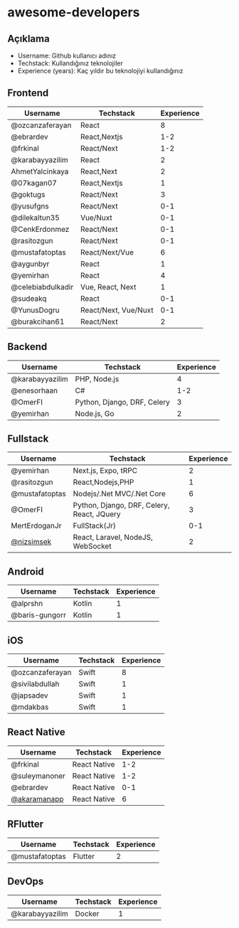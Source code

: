 # awesome-developers

## Açıklama

- Username: Github kullanıcı adınız
- Techstack: Kullandığınız teknolojiler
- Experience (years): Kaç yıldır bu teknolojiyi kullandığınız


## Frontend
| Username        | Techstack  | Experience |
|-----------------|------------|------------|
| @ozcanzaferayan | React      | 8          |
| @ebrardev       | React,Nextjs | 1-2        |
| @frkinal        | React/Next| 1-2        |
| @karabayyazilim | React     | 2          |
| AhmetYalcinkaya | React,Next | 2          |
| @07kagan07      | React,Nextjs | 1          |
| @goktugs        | React/Next | 3          |
| @yusufgns       | React/Next | 0-1        |
| @dilekaltun35   | Vue/Nuxt   | 0-1        |
| @CenkErdonmez   | React/Next| 0-1        |
| @rasitozgun | React/Next | 0-1        |
| @mustafatoptas  | React/Next/Vue| 6          |
| @aygunbyr       | React     | 1          |
| @yemirhan       | React     | 4          |
|@celebiabdulkadir|Vue, React, Next | 1          |
| @sudeakq        | React      | 0-1        |
| @YunusDogru   | React/Next, Vue/Nuxt| 0-1        |
| @burakcihan61   | React/Next| 2          |



## Backend
| Username        | Techstack | Experience |
| --------------- | --------- | ---------- |
| @karabayyazilim | PHP, Node.js | 4       |
| @enesorhaan     | C#        | 1-2        |
| @OmerFI         | Python, Django, DRF, Celery | 3 |
| @yemirhan       | Node.js, Go      | 2    |

## Fullstack

| Username        | Techstack    | Experience |
| --------------- | ------------ | ---------- 
| @yemirhan | Next.js, Expo, tRPC | 2       |
| @rasitozgun        | React,Nodejs,PHP | 1          |
| @mustafatoptas  | Nodejs/.Net MVC/.Net Core | 6          |
| @OmerFI         | Python, Django, DRF, Celery, React, JQuery | 3 |
| MertErdoganJr   | FullStack(Jr)  | 0-1 |
| [@nizsimsek](https://github.com/nizsimsek) | React, Laravel, NodeJS, WebSocket | 2 |

## Android
| Username        | Techstack | Experience |
| --------------- | --------- | ---------- |
| @alprshn		  | Kotlin    | 1          |
| @baris-gungorr  | Kotlin     |  1         |

## iOS
| Username        | Techstack  | Experience |
| --------------- | ---------- | ---------- |
| @ozcanzaferayan | Swift      | 8          |
| @sivilabdullah  | Swift      | 1          |
| @japsadev       | Swift      | 1          |
| @mdakbas        | Swift      | 1          |

## React Native
| Username        | Techstack | Experience |
| --------------- | --------- | ---------- |
| @frkinal        | React Native| 1-2      |
| @suleymanoner   | React Native | 1-2     |
| @ebrardev       | React Native | 0-1
| [@akaramanapp](https://github.com/akaramanapp) | React Native | 6 |

## RFlutter
| Username        | Techstack | Experience |
| --------------- | --------- | ---------- |
| @mustafatoptas  | Flutter | 2             |


## DevOps
| Username        | Techstack  | Experience |
| --------------- | ---------- | ---------- 
| @karabayyazilim | Docker     | 1          |
